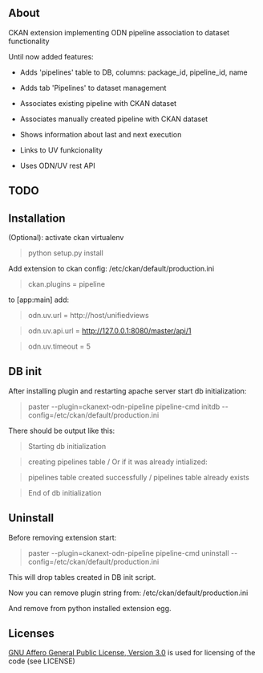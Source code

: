 About
-------

CKAN extension implementing ODN pipeline association to dataset functionality 

Until now added features:

* Adds 'pipelines' table to DB, columns: package_id, pipeline_id, name

* Adds tab 'Pipelines' to dataset management

* Associates existing pipeline with CKAN dataset

* Associates manually created pipeline with CKAN dataset

* Shows information about last and next execution

* Links to UV funkcionality

* Uses ODN/UV rest API

TODO
-------


Installation
-------

(Optional): activate ckan virtualenv

> python setup.py install

Add extension to ckan config: /etc/ckan/default/production.ini

> ckan.plugins = pipeline

to [app:main] add:

> odn.uv.url = http://host/unifiedviews

> odn.uv.api.url = http://127.0.0.1:8080/master/api/1

> odn.uv.timeout = 5

DB init
-------

After installing plugin and restarting apache server start db initialization:

> paster --plugin=ckanext-odn-pipeline pipeline-cmd initdb --config=/etc/ckan/default/production.ini

There should be output like this:

> Starting db initialization

> creating pipelines table				/ Or if it was already intialized:

> pipelines table created successfully	/ pipelines table already exists

> End of db initialization

Uninstall
-------

Before removing extension start:

> paster --plugin=ckanext-odn-pipeline pipeline-cmd uninstall --config=/etc/ckan/default/production.ini

This will drop tables created in DB init script.

Now you can remove plugin string from: /etc/ckan/default/production.ini

And remove from python installed extension egg.

Licenses
-------

[GNU Affero General Public License, Version 3.0](http://www.gnu.org/licenses/agpl-3.0.html) is used for licensing of the code (see LICENSE)

